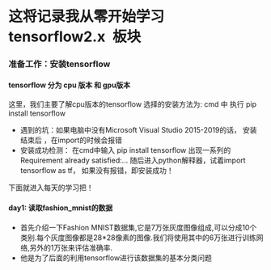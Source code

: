 这将记录我从零开始学习` `tensorflow2.x` `板块
==

### 准备工作：安装tensorflow 
#### tensorflow 分为 cpu 版本 和 gpu版本
这里，我们主要了解cpu版本的tensorflow
选择的安装方法为:  cmd 中 执行 pip install tensorflow
* 遇到的坑：如果电脑中没有Microsoft Visual Studio 2015-2019的话， 安装结束后 ，在import的时候会报错
* 安装成功检测： 在cmd中输入  pip install tensorflow
出现一系列的 Requirement already satisfied:...
随后进入python解释器，试着import tensorflow as tf， 如果没有报错，即安装成功！



下面就进入每天的学习把！   

#### day1: 读取fashion_mnist的数据
* 首先介绍一下Fashion MNIST数据集,它是7万张灰度图像组成,可以分成10个类别.每个灰度图像都是28*28像素的图像.我们将使用其中的6万张进行训练网络,另外的1万张来评估准确率.
* 他是为了后面的利用tensorflow进行该数据集的基本分类问题
